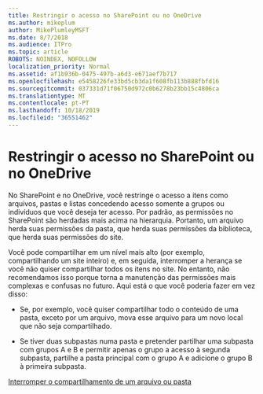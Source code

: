 ```yaml
---
title: Restringir o acesso no SharePoint ou no OneDrive
ms.author: mikeplum
author: MikePlumleyMSFT
ms.date: 8/7/2018
ms.audience: ITPro
ms.topic: article
ROBOTS: NOINDEX, NOFOLLOW
localization_priority: Normal
ms.assetid: af1b936b-0475-497b-a6d3-e671aef7b717
ms.openlocfilehash: e5458226fe33bd5cb3da1f608fb113b888fbfd16
ms.sourcegitcommit: 037331d71f06750d972c0b6278b23bb15c4806ca
ms.translationtype: MT
ms.contentlocale: pt-PT
ms.lasthandoff: 10/18/2019
ms.locfileid: "36551462"
---
```

# <a name="restrict-access-in-sharepoint-or-onedrive"></a>Restringir o acesso no SharePoint ou no OneDrive

No SharePoint e no OneDrive, você restringe o acesso a itens como arquivos, pastas e listas concedendo acesso somente a grupos ou indivíduos que você deseja ter acesso. Por padrão, as permissões no SharePoint são herdadas mais acima na hierarquia. Portanto, um arquivo herda suas permissões da pasta, que herda suas permissões da biblioteca, que herda suas permissões do site.
  
Você pode compartilhar em um nível mais alto (por exemplo, compartilhando um site inteiro) e, em seguida, interromper a herança se você não quiser compartilhar todos os itens no site. No entanto, não recomendamos isso porque torna a manutenção das permissões mais complexas e confusas no futuro. Aqui está o que você poderia fazer em vez disso:
  
- Se, por exemplo, você quiser compartilhar todo o conteúdo de uma pasta, exceto por um arquivo, mova esse arquivo para um novo local que não seja compartilhado.
    
- Se tiver duas subpastas numa pasta e pretender partilhar uma subpasta com grupos A e B e permitir apenas o grupo a acesso à segunda subpasta, partilhe a pasta principal com o grupo A e adicione o grupo B à primeira subpasta.
    
[Interromper o compartilhamento de um arquivo ou pasta](https://go.microsoft.com/fwlink/?linkid=2008861)
  

